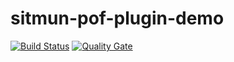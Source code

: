 # sitmun-pof-plugin-demo
[![Build Status](https://travis-ci.org/OpenSITMUN/sitmun-pof-plugin-demo.svg?branch=master)](https://travis-ci.org/OpenSITMUN/sitmun-pof-plugin-demo)
[![Quality Gate](https://sonarcloud.io/api/badges/gate?key=sitmun-pof-plugin-demo)](https://sonarcloud.io/api/badges/gate?key=sitmun-pof-plugin-demo)
